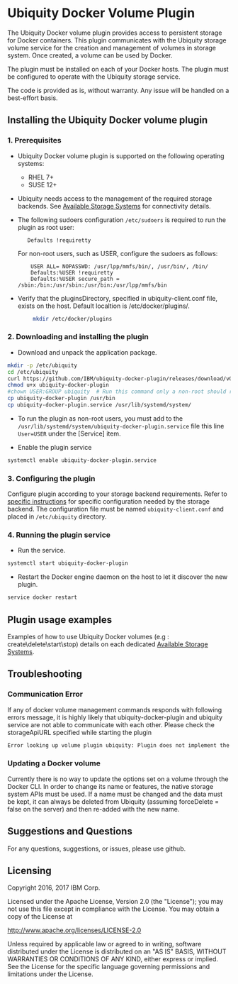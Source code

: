 # Ubiquity Docker Volume Plugin
The Ubiquity Docker volume plugin provides access to persistent storage for Docker containers.  This plugin communicates with the Ubiquity storage volume service for the creation and management of volumes in storage system.  Once created, a volume can be used by Docker. 

The plugin must be installed on each of your Docker hosts. The plugin must be configured to operate with the Ubiquity storage service.

The code is provided as is, without warranty. Any issue will be handled on a best-effort basis.


## Installing the Ubiquity Docker volume plugin

### 1. Prerequisites
  * Ubiquity Docker volume plugin is supported on the following operating systems:
    - RHEL 7+
    - SUSE 12+
  * Ubiquity needs access to the management of the required storage backends. See [Available Storage Systems](supportedStorage.md) for connectivity details.
  * The following sudoers configuration `/etc/sudoers` is required to run the plugin as root user: 
  
     ```
        Defaults !requiretty
     ```
     For non-root users, such as USER, configure the sudoers as follows: 

     ```
         USER ALL= NOPASSWD: /usr/lpp/mmfs/bin/, /usr/bin/, /bin/
         Defaults:%USER !requiretty
         Defaults:%USER secure_path = /sbin:/bin:/usr/sbin:/usr/bin:/usr/lpp/mmfs/bin
     ```
  * Verify that the pluginsDirectory, specified in ubiquity-client.conf file, exists on the host. Default localtion is /etc/docker/plugins/.
  
```bash
        mkdir /etc/docker/plugins
 ```

### 2. Downloading and installing the plugin

* Download and unpack the application package.
```bash
mkdir -p /etc/ubiquity
cd /etc/ubiquity
curl https://github.com/IBM/ubiquity-docker-plugin/releases/download/v0.3.0/ubiquity-docker-plugin-0.3.0.tar.gz | tar xf -
chmod u+x ubiquity-docker-plugin
#chown USER:GROUP ubiquity  # Run this command only a non-root should run ubiquity (fill up the USER and GROUP)
cp ubiquity-docker-plugin /usr/bin                         
cp ubiquity-docker-plugin.service /usr/lib/systemd/system/ 
```
   * To run the plugin as non-root users, you must add to the `/usr/lib/systemd/system/ubiquity-docker-plugin.service` file this line `User=USER` under the [Service] item.
   
   * Enable the plugin service
   
```bash 
systemctl enable ubiquity-docker-plugin.service      
```

### 3. Configuring the plugin
Configure plugin according to your storage backend requirements. Refer to 
[specific instructions](supportedStorage.md) for specific configuration needed by the storage backend. 
The configuration file must be named `ubiquity-client.conf` and placed in `/etc/ubiquity` directory.


### 4. Running the plugin service
  * Run the service.
```bash
systemctl start ubiquity-docker-plugin    
```
  * Restart the Docker engine daemon on the host to let it discover the new plugin. 
```bash
service docker restart
```

## Plugin usage examples
Examples of how to use Ubiquity Docker volumes (e.g : create\delete\start\stop) details on each dedicated [Available Storage Systems](supportedStorage.md).

## Troubleshooting
### Communication Error
If any of docker volume management commands responds with following errors message, it is highly likely that ubiquity-docker-plugin and ubiquity service are not able to communicate
with each other. Please check the storageApiURL specified while starting the plugin
```bash
Error looking up volume plugin ubiquity: Plugin does not implement the requested driver
```

### Updating a Docker volume
Currently there is no way to update the options set on a volume through the Docker CLI.  In order to change its name or features, the native storage system APIs must be used. If a name must be changed and the data must be kept, it can always be deleted from Ubiquity (assuming forceDelete = false on the server) and then re-added with the new name.

## Suggestions and Questions

For any questions, suggestions, or issues, please use github.

## Licensing

Copyright 2016, 2017 IBM Corp.

Licensed under the Apache License, Version 2.0 (the "License");
you may not use this file except in compliance with the License.
You may obtain a copy of the License at

http://www.apache.org/licenses/LICENSE-2.0

Unless required by applicable law or agreed to in writing, software
distributed under the License is distributed on an "AS IS" BASIS,
WITHOUT WARRANTIES OR CONDITIONS OF ANY KIND, either express or implied.
See the License for the specific language governing permissions and
limitations under the License.
